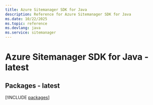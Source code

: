 ```yaml
---
title: Azure Sitemanager SDK for Java
description: Reference for Azure Sitemanager SDK for Java
ms.date: 10/22/2025
ms.topic: reference
ms.devlang: java
ms.service: sitemanager
---
```

# Azure Sitemanager SDK for Java - latest
## Packages - latest
[!INCLUDE [packages](sitemanager-index.md)]